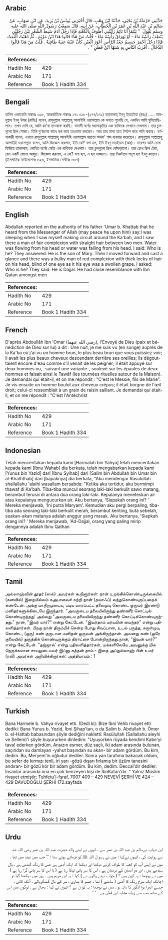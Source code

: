 ## Arabic


<div dir="rtl" lang="ar" style={{fontSize:'larger',backgroundColor:'#f8f9fa',padding:20}}>
حَدَّثَنِي حَرْمَلَةُ بْنُ يَحْيَى، حَدَّثَنَا ابْنُ وَهْبٍ، قَالَ أَخْبَرَنِي يُونُسُ بْنُ يَزِيدَ، عَنِ ابْنِ شِهَابٍ، عَنْ سَالِمِ بْنِ عَبْدِ اللَّهِ بْنِ عُمَرَ بْنِ الْخَطَّابِ، عَنْ أَبِيهِ، قَالَ سَمِعْتُ رَسُولَ اللَّهِ صلى الله عليه وسلم يَقُولُ ‏ "‏ بَيْنَمَا أَنَا نَائِمٌ رَأَيْتُنِي أَطُوفُ بِالْكَعْبَةِ فَإِذَا رَجُلٌ آدَمُ سَبِطُ الشَّعْرِ بَيْنَ رَجُلَيْنِ يَنْطِفُ رَأْسُهُ مَاءً - أَوْ يُهَرَاقُ رَأْسُهُ مَاءً - قُلْتُ مَنْ هَذَا قَالُوا هَذَا ابْنُ مَرْيَمَ ‏.‏ ثُمَّ ذَهَبْتُ أَلْتَفِتُ فَإِذَا رَجُلٌ أَحْمَرُ جَسِيمٌ جَعْدُ الرَّأْسِ أَعْوَرُ الْعَيْنِ كَأَنَّ عَيْنَهُ عِنَبَةٌ طَافِيَةٌ ‏.‏ قُلْتُ مَنْ هَذَا قَالُوا الدَّجَّالُ ‏.‏ أَقْرَبُ النَّاسِ بِهِ شَبَهًا ابْنُ قَطَنٍ ‏"‏ ‏.‏
</div>
<div style={{backgroundColor:'#f8f9fa',padding:20, marginBottom: 10}}><table> <thead> <tr> <th>References:</th> <th></th> </tr> </thead> <tbody><tr><td>Hadith No</td><td>429</td></tr><tr><td>Arabic No</td><td>171</td></tr><tr><td>Reference</td><td>Book 1 Hadith 334</td></tr></tbody></table></div>

## Bengali


<div dir="ltr" lang="bn" style={{fontSize:'larger',backgroundColor:'#f8f9fa',padding:20}}>
হাদিস একাডেমি নাম্বারঃ ৩১৮, আন্তর্জাতিক নাম্বারঃ ১৭১ ৩১৮-(২৭৭/১৭১) হারমালাহ্ ইবনু ইয়াহইয়া (রহঃ) ..... আবদুল্লাহ ইবনু উমর (রাযিঃ) বলেন, রাসূলুল্লাহ সাল্লাল্লাহু আলাইহি ওয়াসাল্লাম কে বলতে শুনেছি যে, একদিন আমি ঘুমিয়েছিলাম। তখন দেখি যে, আমি কা'বা তাওয়াফ করছি। বাদামী বর্ণের মধ্যমাকৃতির এক ব্যক্তিকে সেখানে দেখলাম। তার চুলগুলো ছিল সোজা। তিনি দু’জনের কাধে ভর করে তাওয়াফ করছেন। আর তার মাথা হতে টপটপ করে পানি ঝরছে। বর্ণনাকারী বলেন, এখানে রাসূলুল্লাহ সাল্লাল্লাহু আলাইহি ওয়াসাল্লাম হয়তো অথবা' শব্দ ব্যবহার করেছেন। রাসূলুল্লাহ সাল্লাল্লাহু আলাইহি ওয়াসাল্লাম বলেন, আমি জিজ্ঞেস করলাম, ইনি কে? বলা হল, ইনি ইবনু মারইয়াম (আঃ)। তারপর আমি চোখ ফিরিয়ে তাকালাম; লোহিত বর্ণের মোটা এক ব্যক্তিকে দেখলাম। তার চুলগুলো ছিল কোঁকড়ানো। তার চোখ ছিল টেরা, যেন একটি ফোলা আঙ্গুর। জিজ্ঞেস করলাম, এ কে? বলা হল, এ হল দাজ্জাল। তার নিকটতম সদৃশ হল ইবনু কাতান। (ইসলামিক ফাউন্ডেশনঃ ৩২৬, ইসলামিক সেন্টারঃ ৩৩৭)
</div>
<div style={{backgroundColor:'#f8f9fa',padding:20, marginBottom: 10}}><table> <thead> <tr> <th>References:</th> <th></th> </tr> </thead> <tbody><tr><td>Hadith No</td><td>429</td></tr><tr><td>Arabic No</td><td>171</td></tr><tr><td>Reference</td><td>Book 1 Hadith 334</td></tr></tbody></table></div>

## English


<div dir="ltr" lang="en" style={{fontSize:'larger',backgroundColor:'#f8f9fa',padding:20}}>
Abdullah reported on the authority of his father 'Umar b. Khattab that he heard from the Messenger of Allah (may peace he upon him) say:I was sleeping when I saw myself making circuit around the Ka'bah, and I saw there a man of fair complexion with straight hair between two men. Water was flowing from his head or water was falling from his head. I said: Who is he? They answered: He is the son of Mary. Then I moved forward and cast a glance and there was a bulky man of red complexion with thick locks of hair on his head, blind of one eye as it his eye was a swollen grape. I asked: Who is he? They said: He is Dajjal. He had close resemblance with Ibn Qatan amongst men
</div>
<div style={{backgroundColor:'#f8f9fa',padding:20, marginBottom: 10}}><table> <thead> <tr> <th>References:</th> <th></th> </tr> </thead> <tbody><tr><td>Hadith No</td><td>429</td></tr><tr><td>Arabic No</td><td>171</td></tr><tr><td>Reference</td><td>Book 1 Hadith 334</td></tr></tbody></table></div>

## French


<div dir="ltr" lang="fr" style={{fontSize:'larger',backgroundColor:'#f8f9fa',padding:20}}>
D'après Abdoullâh Ibn 'Omar (رضي الله عنهما), l'Envoyé de Dieu (paix et bénédiction de Dieu sur lui) a dit : Une nuit, je me suis vu (en songe) auprès de la Ka'ba où j'ai vu un homme brun, le plus beau brun que vous puissiez voir; il avait les plus beaux cheveux descendant derrière ses oreilles; ils dégouttaient encore d'eau comme s'il venait de les peigner; il était appuyé sur deux hommes ou, -suivant une variante-, soulevé sur les épaules de deux hommes et faisait ainsi le Tawâf (les tournées rituelles autour de la Maison). Je demandai qui était-il, et on me répondit : "C'est le Messie, fils de Marie". Je vis ensuite un homme boulot aux cheveux crépus; il était borgne de l'œil droit; celui-ci ressemblait à un grain de raisin saillant. Je demandai qui était-il; et on me répondit : "C'est l'Antéchrist
</div>
<div style={{backgroundColor:'#f8f9fa',padding:20, marginBottom: 10}}><table> <thead> <tr> <th>References:</th> <th></th> </tr> </thead> <tbody><tr><td>Hadith No</td><td>429</td></tr><tr><td>Arabic No</td><td>171</td></tr><tr><td>Reference</td><td>Book 1 Hadith 334</td></tr></tbody></table></div>

## Indonesian


<div dir="ltr" lang="id" style={{fontSize:'larger',backgroundColor:'#f8f9fa',padding:20}}>
Telah menceritakan kepada kami [Harmalah bin Yahya] telah menceritakan kepada kami [Ibnu Wahab] dia berkata, telah mengabarkan kepada kami [Yunus bin Yazid] dari [Ibnu Syihab] dari [Salim bin Abdullah bin Umar bin al-Khaththab] dari [bapaknya] dia berkata, "Aku mendengar Rasulullah shallallahu 'alaihi wasallam bersabda: "Ketika aku tertidur, aku bermimpi thawaf di Ka'bah. Tiba-tiba muncul seorang laki-laki berkulit sawo matang, berambut terurai di antara dua orang laki-laki. Kepalanya meneteskan air atau kepalanya mengucurkan air. Aku bertanya, 'Siapakah orang ini? ' Mereka menjawab, 'Ini putra Maryam'. Kemudian aku pergi berpaling, tiba-tiba ada seorang laki-laki berkulit merah, berambut keriting, buta sebelah, seakan-akan matanya adalah anggur yang masak. Aku bertanya, 'Siapkah orang ini? ' Mereka menjawab, 'Ad-Dajjal, orang yang paling mirip dengannya adalah Ibnu Qathan
</div>
<div style={{backgroundColor:'#f8f9fa',padding:20, marginBottom: 10}}><table> <thead> <tr> <th>References:</th> <th></th> </tr> </thead> <tbody><tr><td>Hadith No</td><td>429</td></tr><tr><td>Arabic No</td><td>171</td></tr><tr><td>Reference</td><td>Book 1 Hadith 334</td></tr></tbody></table></div>

## Tamil


<div dir="ltr" lang="ta" style={{fontSize:'larger',backgroundColor:'#f8f9fa',padding:20}}>
அல்லாஹ்வின் தூதர் (ஸல்) அவர்கள் கூறினார்கள்: நான் உறங்கிக்கொண்டிருக்கையில் (கனவில்) இறையில்லம் கஅபாவைச் சுற்றி நான் (தவாஃப்) வந்துகொண்டிருப்பதைக் கண்டேன். அங்கு மாநிறமுடைய, படிய வாரப்பட்ட தலைமுடி கொண்ட ஒருவர் இரண்டு மனிதர்களுக்கிடையே இருந்தார். “அவருடைய தலையிலிருந்து தண்ணீர் சொட்டிக்கொண்டிருந்தது’ அல்லது ”அவருடைய தலையிலிருந்து தண்ணீர் கொட்டிக்கொண்டிருந்தது.” நான், “இவர் யார்?” என்று கேட்டேன். “இவர்தாம் மர்யமின் மைந்தர்” என்று பதிலளித்தார்கள். பிறகு நான் திரும்பிச் சென்ற போது சிவப்பான, உடல் பருத்த, சுருள்முடி கொண்ட, (ஒரு) கண் குருடான மனிதன் ஒருவன் அங்கிருந்தான். அவனது கண் (ஒரே குலையில்) துருத்திக் கொண்டிருக்கும் திராட்சை போன்றிருந்தது.நான், “இவன் யார்?” என்று கேட்டேன். “தஜ்ஜால்’ என்று பதிலளித்தார்கள், மக்களிலேயே அவனுக்கு மிக நெருக்கமான சாயலுடையவர் இப்னு கத்தன் தாம்.- இதை அப்துல்லாஹ் பின் உமர் (ரலி) அவர்கள் அறிவிக்கிறார்கள்: அத்தியாயம் : 1
</div>
<div style={{backgroundColor:'#f8f9fa',padding:20, marginBottom: 10}}><table> <thead> <tr> <th>References:</th> <th></th> </tr> </thead> <tbody><tr><td>Hadith No</td><td>429</td></tr><tr><td>Arabic No</td><td>171</td></tr><tr><td>Reference</td><td>Book 1 Hadith 334</td></tr></tbody></table></div>

## Turkish


<div dir="ltr" lang="tr" style={{fontSize:'larger',backgroundColor:'#f8f9fa',padding:20}}>
Bana Harmele b. Vahya rivayet etti. (Dedi ki): Bize İbni Vehb rivayet etti dediki: Bana Yunus b. Yezid, İbni Şihap'tan, o da Salim b. Abdullah b. Ömer b. el-Hattab babasından şöyle dediğini nakletti: Rasülullah (Sallallahu aleyhi ve Sellem)'i şöyle buyururken dinledim: "Uyuyorken rüyada kendimi Kabe'yi tava! ederken gördüm. Ansızın esmer, düz saçlı, iki adam arasında bulunan, saçından su damlayan -yahut başından su akan- bir adam gördüm. Bu kim, dedim. Bu, Meryem'in oğludur dediler. Sonra yan tarafıma bakacak oldum, bu sefer de kırmızı tenli, iri yarı -gözü dışarı fırlamış bir üzüm tanesini andıran- bir gözü kör bir adam gördüm. Bu kim, dedim. Deccal'dir dediler. İnsanlar arasında ona en çok benzeyen kişi de İbnKatan'dır. " Yalnız Müslim rivayet etmiştir; Tuhfetu'l-fşraf, 7007 409 – 429 NEVEVİ ŞERHİ VE 424 – 429 DAVUDOĞLU ŞERHİ 172.sayfada
</div>
<div style={{backgroundColor:'#f8f9fa',padding:20, marginBottom: 10}}><table> <thead> <tr> <th>References:</th> <th></th> </tr> </thead> <tbody><tr><td>Hadith No</td><td>429</td></tr><tr><td>Arabic No</td><td>171</td></tr><tr><td>Reference</td><td>Book 1 Hadith 334</td></tr></tbody></table></div>

## Urdu


<div dir="rtl" lang="ur" style={{fontSize:'larger',backgroundColor:'#f8f9fa',padding:20}}>
ابن شہاب نےسالم بن عبد اللہ بن عمر سے ، انہوں نے اپنے والد حضرت عبد اللہ بن عمر ‌رضی ‌اللہ ‌عنہ ‌ ‌ سے روایت کی ، انہوں نےکہا : میں نے رسو ل اللہ ﷺ کو فرماتے ہوئے سنا : ’’ جب میں نیند میں تھا ، میں نے اپنے آپ کو کعبہ کا طواف کرتے دیکھا اور دیکھا کہ ایک آدمی ہے جس کا رنگ گندمی ہے ، بال سیدھے ہیں ، اور دو آدمیٔن کے درمیان ہے ، اس کا سر پانی ٹپکا رہا ہے ( یا اس کا سر پانی گرا رہا ہے ) میں نے پوچھا : یہ کون ہیں ؟ ( جواب دینے والوں نے ) کہا : یہ ابن مریم ہیں ۔ پہر میں دیکھتا گیا تو اچانک ایک سرخ رنگ کا آدمی ( سامنے ) تھا ، جسم کا بھاری ، سر کے بال گھنگریالے ، آنکھ کانی ، جیسے ابھرا ہوا انگور کا دانہ ہو ، میں نے پوچھا : یہ کو ن ہے ؟ انہوں نے کہا : دجال ہے ، لوگوں میں اس کے ساتھ سب سے زیادہ مشابہ ابن قطن ہے ۔ ‘ ‘
</div>
<div style={{backgroundColor:'#f8f9fa',padding:20, marginBottom: 10}}><table> <thead> <tr> <th>References:</th> <th></th> </tr> </thead> <tbody><tr><td>Hadith No</td><td>429</td></tr><tr><td>Arabic No</td><td>171</td></tr><tr><td>Reference</td><td>Book 1 Hadith 334</td></tr></tbody></table></div>